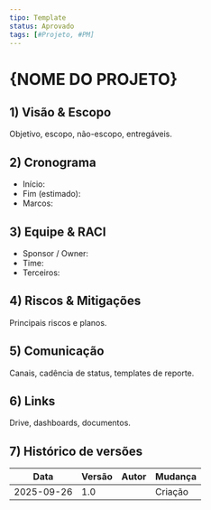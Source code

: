 ```yaml
---
tipo: Template
status: Aprovado
tags: [#Projeto, #PM]
---
```


# {NOME DO PROJETO}

## 1) Visão & Escopo
Objetivo, escopo, não-escopo, entregáveis.

## 2) Cronograma
- Início:  
- Fim (estimado):  
- Marcos:

## 3) Equipe & RACI
- Sponsor / Owner:  
- Time:  
- Terceiros:

## 4) Riscos & Mitigações
Principais riscos e planos.

## 5) Comunicação
Canais, cadência de status, templates de reporte.

## 6) Links
Drive, dashboards, documentos.

## 7) Histórico de versões
| Data | Versão | Autor | Mudança |
|---|---|---|---|
| 2025-09-26 | 1.0 |  | Criação |
